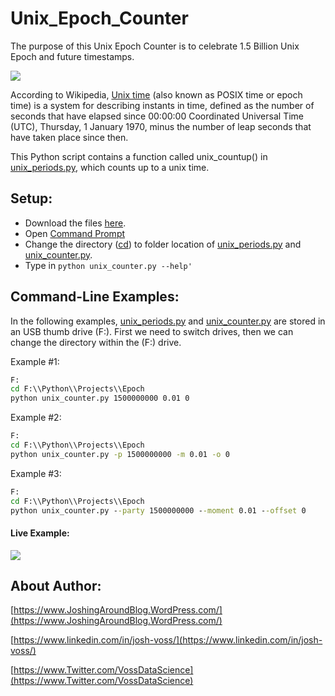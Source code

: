 # Unix_Epoch_Counter
The purpose of this Unix Epoch Counter is to celebrate 1.5 Billion Unix Epoch and future timestamps.

![](https://media.giphy.com/media/NuLThwEkFqhXO/giphy.gif)

According to Wikipedia, [Unix time](https://en.wikipedia.org/wiki/Unix_time) (also known as POSIX time or epoch time) is a system for describing instants in time, defined as the number of seconds that have elapsed since 00:00:00 Coordinated Universal Time (UTC), Thursday, 1 January 1970, minus the number of leap seconds that have taken place since then.

This Python script contains a function called unix_countup() in [unix_periods.py](https://github.com/vdatasci/Unix_Epoch_Counter/blob/master/unix_period.py), which counts up to a unix time.

## Setup:
* Download the files [here](https://github.com/vdatasci/Unix_Epoch_Counter/archive/master.zip).
* Open [Command Prompt](C:\Windows\System32\cmd.exe)
* Change the directory ([cd](https://en.wikipedia.org/wiki/Cd_(command))) to folder location of [unix_periods.py](https://github.com/vdatasci/Unix_Epoch_Counter/blob/master/unix_period.py) and [unix_counter.py](https://github.com/vdatasci/Unix_Epoch_Counter/blob/master/unix_counter.py).
* Type in ```python unix_counter.py --help'```



## Command-Line Examples:
In the following examples, [unix_periods.py](https://github.com/vdatasci/Unix_Epoch_Counter/blob/master/unix_period.py) and [unix_counter.py](https://github.com/vdatasci/Unix_Epoch_Counter/blob/master/unix_counter.py) are stored in an USB thumb drive (F:). First we need to switch drives, then we can change the directory within the (F:) drive.

Example #1:
```cmd
F:
cd F:\\Python\\Projects\\Epoch
python unix_counter.py 1500000000 0.01 0
```
 
Example #2:
```cmd
F:
cd F:\\Python\\Projects\\Epoch
python unix_counter.py -p 1500000000 -m 0.01 -o 0
```

Example #3:
```cmd
F:
cd F:\\Python\\Projects\\Epoch
python unix_counter.py --party 1500000000 --moment 0.01 --offset 0
```

#### Live Example:
![](http://i.imgur.com/a3Cg2eS.gif)


## About Author:
[https://www.JoshingAroundBlog.WordPress.com/](https://www.JoshingAroundBlog.WordPress.com/)

[https://www.linkedin.com/in/josh-voss/](https://www.linkedin.com/in/josh-voss/)

[https://www.Twitter.com/VossDataScience](https://www.Twitter.com/VossDataScience)
